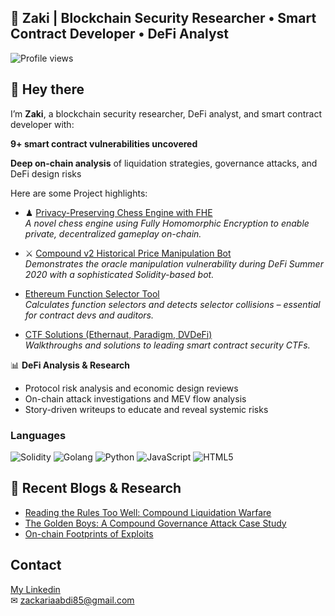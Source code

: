 ## 👾 Zaki | Blockchain Security Researcher • Smart Contract Developer • DeFi Analyst


![Profile views](https://komarev.com/ghpvc/?username=yourusername&color=blue)
## 👋 Hey there

I’m **Zaki**, a blockchain security researcher, DeFi analyst, and smart contract developer with:

   **9+ smart contract vulnerabilities uncovered**
   
   **Deep on-chain analysis** of liquidation strategies, governance attacks, and DeFi design risks

Here are some Project highlights:
- ♟ [Privacy-Preserving Chess Engine with FHE](https://github.com/6ixtyy/Chess-Model)  
  *A novel chess engine using Fully Homomorphic Encryption to enable private, decentralized gameplay on-chain.*
  
- ⚔ [Compound v2 Historical Price Manipulation Bot](https://github.com/6ixtyy/liquidation_bot)  
  *Demonstrates the oracle manipulation vulnerability during DeFi Summer 2020 with a sophisticated Solidity-based bot.*

-  [Ethereum Function Selector Tool](https://github.com/6ixtyy/FunctionSelector)  
  *Calculates function selectors and detects selector collisions – essential for contract devs and auditors.*

-  [CTF Solutions (Ethernaut, Paradigm, DVDeFi)](https://github.com/yourusername/ctf-solutions)  
  *Walkthroughs and solutions to leading smart contract security CTFs.*
  

📊 **DeFi Analysis & Research**
- Protocol risk analysis and economic design reviews
- On-chain attack investigations and MEV flow analysis
- Story-driven writeups to educate and reveal systemic risks

###  **Languages**

![Solidity](https://img.shields.io/badge/Solidity-%23363636.svg?logo=solidity&logoColor=white)
![Golang](https://img.shields.io/badge/Go-%2300ADD8.svg?logo=go&logoColor=white)
![Python](https://img.shields.io/badge/Python-%233776AB.svg?logo=python&logoColor=white)
![JavaScript](https://img.shields.io/badge/JavaScript-%23F7DF1E.svg?logo=javascript&logoColor=black)
![HTML5](https://img.shields.io/badge/HTML5-%23E34F26.svg?logo=html5&logoColor=white)


## 📝 **Recent Blogs & Research**

- [Reading the Rules Too Well: Compound Liquidation Warfare](https://medium.com/@6ixty80/defi-summer-the-golden-days-of-liquidation-e32cbc110dcd)
- [The Golden Boys: A Compound Governance Attack Case Study](https://medium.com/@6ixty80/compounds-24m-dao-heist-how-governance-theater-enabled-the-golden-boys-to-exploit-defi-s-f860de7d796b)
- [On-chain Footprints of Exploits](link)

##  **Contact**

 [My Linkedin ](https://linkedin.com/in/https://www.linkedin.com/in/zackaria-abdi-2697932b9/)  
✉ zackariaabdi85@gmail.com  
